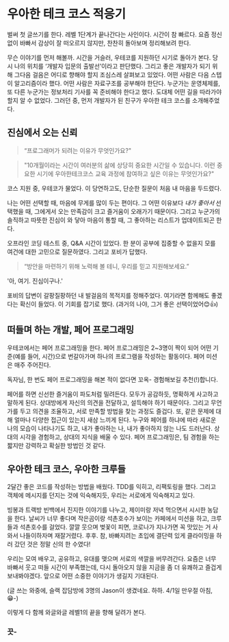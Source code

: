 # 우아한 테크 코스 적응기

벌써 첫 글쓰기를 한다. 레벨 1단계가 끝나간다는 사인이다. 시간이 참 빠르다. 요즘 정신없이 바빠서 감상이 잘 떠오르지 않지만, 찬찬히 돌아보며 정리해보려 한다.

무슨 이야기를 먼저 해볼까. 시간을 거슬러, 우테코를 지원하던 시기로 돌아가 본다. 당시 나의 위치를 ‘개발자 입문의 출발선’이라고 판단했다. 그리고 좋은 개발자가 되기 위해 그다음 걸음은 어디로 향해야 할지 조심스레 살펴보고 있었다. 어떤 사람은 다음 스텝이 알고리즘이라 했다. 어떤 사람은 자료구조를 공부해야 한단다. 누군가는 운영체제를, 또 다른 누군가는 정보처리 기사를 꼭 준비해야 한다고 했다. 도대체 어떤 길을 따라가야 할지 알 수 없었다. 그러던 중, 먼저 개발자가 된 친구가 우아한 테크 코스를 소개해주었다.



## 진심에서 오는 신뢰

> “프로그래머가 되려는 이유가 무엇인가요?"

> "10개월이라는 시간이 여러분의 삶에 상당히 중요한 시간일 수 있습니다. 이런 중요한 시기에 우아한테크코스 교육 과정에 참여하고 싶은 이유는 무엇인가요?"

코스 지원 중, 우테코가 물었다. 이 당연하고도, 단순한 질문이 처음 내 마음을 두드렸다. 

나는 어떤 선택할 때, 마음에 무게를 많이 두는 편이다. 그 어떤 이유보다 *내가 좋아서*  선택했을 때, 그에게서 오는 만족감이 크고 즐거움이 오래가기 때문이다. 그리고 누군가의 솔직하고 따뜻한 진심이 와 닿아 마음이 통할 때, 그 좋아하는 리스트가 업데이트되곤 한다.

오프라인 코딩 테스트 중, Q&A 시간이 있었다. 한 분이 공부에 집중할 수 없을지 모를 여건에 대한 고민으로 질문하였다. 그리고 포비가 답했다.

> “방안을 마련하기 위해 노력해 볼 테니, 우리를 믿고 지원해보세요.”

'아, 여기. 진심이구나.'

포비의 답변이 갈팡질팡하던 내 발걸음의 목적지를 정해주었다. 여기라면 함께해도 좋겠다는 확신이 들었다. 이 기회를 잡기로 했다. (과거의 나야, 그거 좋은 선택이었어😊👍)


## 떠들며 하는 개발, 페어 프로그래밍

우테코에서는 페어 프로그래밍을 한다. 페어 프로그래밍은 2~3명이 짝이 되어 어떤 기준(예를 들어, 시간)으로 번갈아가며 하나의 프로그램을 작성하는 활동이다. 페어 미션은 매주 주어진다.

독자님, 한 번도 페어 프로그래밍을 해본 적이 없다면 꼬옥- 경험해보길 추천(!)합니다.

페어를 하면 신선한 즐거움이 파도처럼 밀려든다. 모두가 공감하듯, 명확하게 사고하고 말하게 된다. 상대방에게 자신의 의견을 전달하고, 설득해야 하기 때문이다. 그리고 무언가를 두고 의견을 조율하고, 서로 만족할 방법을 찾는 과정도 즐겁다. 또, 같은 문제에 대해 얼마나 다양한 접근이 있는지 새삼 느끼게 된다. 누구와 페어를 하냐에 따라 새로운 나의 모습이 나타나기도 하고, 내가 좋아하는 나, 내가 좋아하지 않는 나도 드러난다. 상대의 시각을 경험하고, 상대의 지식을 배울 수 있다. 페어 프로그래밍은, 팀 경험을 하는 짧지만 강력하고 확실한 방법인 것 같다.


## 우아한 테크 코스, 우아한 크루들

2달간 좋은 코드를 작성하는 방법을 배웠다. TDD를 익히고, 리팩토링을 했다. 그리고 객체에 메시지를 던지는 것에 익숙해지듯, 우리는 서로에게 익숙해지고 있다.

빙봉과 트랙방 빈백에서 진지한 이야기를 나누고, 제이미랑 저녁 먹으면서 시시한 농담을 한다. 날씨가 너무 좋다며 작은곰이랑 석촌호수가 보이는 카페에서 미션을 하고, 크루들과 석촌호수를 걸었다. 깔깔 웃으며 벚꽃이 피면, 코로나가 지나가면 꼭 맛있는 거 사 와서 나들이하자며 재잘거렸다. 후후. 참, 바빠지려는 초입에 결단력 있게 클라이밍을 하러 갔던 것은 정말 신의 한 수였다!

우리는 모여 배우고, 공유하고, 유대를 맺으며 서로의 색깔을 버무려간다. 요즘은 너무 바빠서 웃고 떠들 시간이 부족했는데, 다시 돌아오지 않을 지금을 좀 더 유쾌하고 즐겁게 보내봐야겠다. 앞으로 어떤 소중한 이야기가 생길지 기대된다.

(글 쓰는 와중에, 슬랙 잡담방에 3명의 Jason이 생겼네요. 하하. 4/1일 만우절 아침, 😁-)

이렇게 다 함께 와글와글 레벨1의 끝을 향해 달려가 본다.


### 끗-
